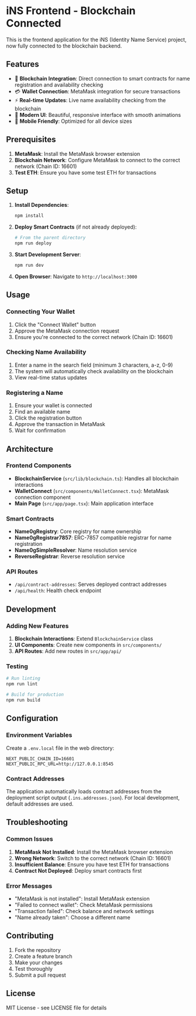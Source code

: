 # iNS Frontend - Blockchain Connected

This is the frontend application for the iNS (Identity Name Service) project, now fully connected to the blockchain backend.

## Features

- 🔗 **Blockchain Integration**: Direct connection to smart contracts for name registration and availability checking
- 💳 **Wallet Connection**: MetaMask integration for secure transactions
- ⚡ **Real-time Updates**: Live name availability checking from the blockchain
- 🎨 **Modern UI**: Beautiful, responsive interface with smooth animations
- 📱 **Mobile Friendly**: Optimized for all device sizes

## Prerequisites

1. **MetaMask**: Install the MetaMask browser extension
2. **Blockchain Network**: Configure MetaMask to connect to the correct network (Chain ID: 16601)
3. **Test ETH**: Ensure you have some test ETH for transactions

## Setup

1. **Install Dependencies**:
   ```bash
   npm install
   ```

2. **Deploy Smart Contracts** (if not already deployed):
   ```bash
   # From the parent directory
   npm run deploy
   ```

3. **Start Development Server**:
   ```bash
   npm run dev
   ```

4. **Open Browser**: Navigate to `http://localhost:3000`

## Usage

### Connecting Your Wallet

1. Click the "Connect Wallet" button
2. Approve the MetaMask connection request
3. Ensure you're connected to the correct network (Chain ID: 16601)

### Checking Name Availability

1. Enter a name in the search field (minimum 3 characters, a-z, 0-9)
2. The system will automatically check availability on the blockchain
3. View real-time status updates

### Registering a Name

1. Ensure your wallet is connected
2. Find an available name
3. Click the registration button
4. Approve the transaction in MetaMask
5. Wait for confirmation

## Architecture

### Frontend Components

- **BlockchainService** (`src/lib/blockchain.ts`): Handles all blockchain interactions
- **WalletConnect** (`src/components/WalletConnect.tsx`): MetaMask connection component
- **Main Page** (`src/app/page.tsx`): Main application interface

### Smart Contracts

- **Name0gRegistry**: Core registry for name ownership
- **Name0gRegistrar7857**: ERC-7857 compatible registrar for name registration
- **Name0gSimpleResolver**: Name resolution service
- **ReverseRegistrar**: Reverse resolution service

### API Routes

- `/api/contract-addresses`: Serves deployed contract addresses
- `/api/health`: Health check endpoint

## Development

### Adding New Features

1. **Blockchain Interactions**: Extend `BlockchainService` class
2. **UI Components**: Create new components in `src/components/`
3. **API Routes**: Add new routes in `src/app/api/`

### Testing

```bash
# Run linting
npm run lint

# Build for production
npm run build
```

## Configuration

### Environment Variables

Create a `.env.local` file in the web directory:

```env
NEXT_PUBLIC_CHAIN_ID=16601
NEXT_PUBLIC_RPC_URL=http://127.0.0.1:8545
```

### Contract Addresses

The application automatically loads contract addresses from the deployment script output (`.ins.addresses.json`). For local development, default addresses are used.

## Troubleshooting

### Common Issues

1. **MetaMask Not Installed**: Install the MetaMask browser extension
2. **Wrong Network**: Switch to the correct network (Chain ID: 16601)
3. **Insufficient Balance**: Ensure you have test ETH for transactions
4. **Contract Not Deployed**: Deploy smart contracts first

### Error Messages

- "MetaMask is not installed": Install MetaMask extension
- "Failed to connect wallet": Check MetaMask permissions
- "Transaction failed": Check balance and network settings
- "Name already taken": Choose a different name

## Contributing

1. Fork the repository
2. Create a feature branch
3. Make your changes
4. Test thoroughly
5. Submit a pull request

## License

MIT License - see LICENSE file for details
